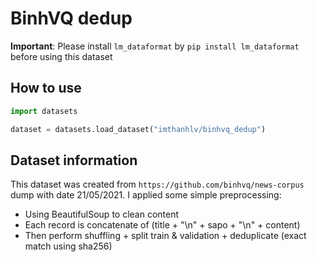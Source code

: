 # BinhVQ dedup

**Important**: Please install `lm_dataformat` by `pip install lm_dataformat` before using this dataset

## How to use
```python
import datasets

dataset = datasets.load_dataset("imthanhlv/binhvq_dedup")
```

## Dataset information

This dataset was created from `https://github.com/binhvq/news-corpus` dump with date 21/05/2021. I applied some simple preprocessing:
- Using BeautifulSoup to clean content
- Each record is concatenate of (title + "\n" + sapo + "\n" + content)
- Then perform shuffling + split train & validation + deduplicate (exact match using sha256)